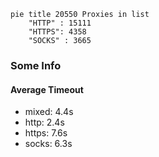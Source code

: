 
```mermaid
pie title 20550 Proxies in list
    "HTTP" : 15111
    "HTTPS": 4358
    "SOCKS" : 3665
```

### Some Info
#### Average Timeout

- mixed: 4.4s
- http: 2.4s
- https: 7.6s
- socks: 6.3s